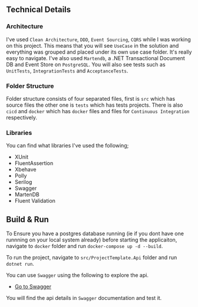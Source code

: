 

## Technical Details

### Architecture
I've used `Clean Architecture`, `DDD`, `Event Sourcing`, `CQRS`  while I was working on this project. This means that you will see `UseCase` in the solution and everything was grouped and placed under its own use case folder. It's really easy to navigate. I've also used `Martendb`, a .NET Transactional Document DB and Event Store on `PostgreSQL`. You will also see tests such as `UnitTests`, `IntegrationTests` and `AcceptanceTests`. 


### Folder Structure
 Folder structure consists of four separated files, first is `src` which has source files the other one is `tests` which has tests projects. There is also `cicd` and `docker` which has `docker` files and files for `Continuous Integration` respectively.


### Libraries
You can find what libraries I've used the following;

- XUnit
- FluentAssertion
- Xbehave
- Polly
- Serilog
- Swagger
- MartenDB
- Fluent Validation

 ## Build & Run
 To Ensure you have a postgres database running  (ie if you dont have one runnning on your local system already) before starting the applicaiton, navigate to `docker` folder and  run `docker-compose up -d --build`.

 To run the project, navigate to `src/ProjectTemplate.Api` folder and run `dotnet run`.

 
You can use `Swagger` using the following to explore the api.

- [Go to Swagger](https://localhost:5001/swagger/index.html)

You will find the api details in `Swagger` documentation and test it.

